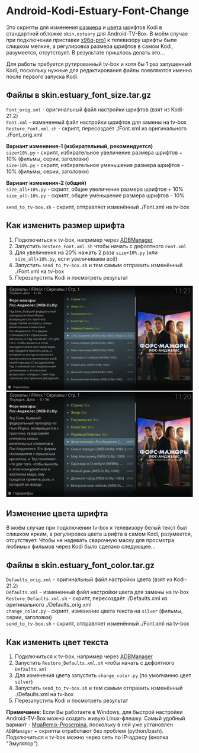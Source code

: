 # Android-Kodi-Estuary-Font-Change

Это скрипты для изменения [размера](https://github.com/AKotov-dev/Android-Kodi-Estuary-Font-Change/raw/refs/heads/main/skin.estuary_font_color.tar.gz) и [цвета](https://github.com/AKotov-dev/Android-Kodi-Estuary-Font-Change/raw/refs/heads/main/skin.estuary_font_color.tar.gz) шрифтов Kodi в стандартной обложке `skin.estuary` для Android-TV-Box. В моём случае при подключении приставки [x96q-pro1](https://slimboxtv.ru/x96q/) к телевизору шрифты были слишком мелкие, а регулировка размера шрифтов в самом Kodi, разумеется, отсутствует. В результате пришлось делать это...

Для работы требуется рутированный tv-box и хотя бы 1 раз запущенный Kodi, поскольку нужные для редактирования файлы появляются именно после первого запуска Kodi.

Файлы в skin.estuary_font_size.tar.gz
--
`Font_orig.xml` - оригинальный файл настройки шрифтов (взят из Kodi-21.2)  
`Font.xml` - измененный файл настройки шрифтов для замены на tv-box  
`Restore_Font.xml.sh` - скрипт, переcoздаёт ./Font.xml из оригинального ./Font_orig.xml  

**Вариант изменения-1 (избирательный, рекомендуется)**  
`size+10%.py` - скрипт, избирательное увеличение размера шрифтов + 10% (фильмы, серии, заголовки)  
`size-10%.py` - скрипт, избирательное уменьшение размера шрифтов - 10% (фильмы, серии, заголовки)  

**Вариант изменения-2 (общий)**  
`size_all+10%.py` - скрипт, общее увеличение размера шрифтов + 10%  
`size_all-10%.py` - скрипт, общее уменьшение размера шрифтов - 10%  

`send_to_tv-box.sh` - скрипт, отправляет изменённый ./Font.xml на tv-box

Как изменить размер шрифта
--
1. Подключиться к tv-box, например через [ADBManager](https://github.com/AKotov-dev/adbmanager)
2. Запустить `Restore_Font.xml.sh` чтобы начать с дефолтного `Font.xml`
3. Для увеличения на 20% нажать 2 раза `size+10%.py` (или `size_all+10%.py`, если увеличиваем всё)
4. Запустить `send_to_tv-box.sh` и тем самым отправить изменённый ./Font.xml на tv-box
5. Перезапустить Kodi и посмотреть результат

![](https://github.com/AKotov-dev/Android-Kodi-Estuary-Font-Change/blob/main/screenshots/screenshot1.png)
![](https://github.com/AKotov-dev/Android-Kodi-Estuary-Font-Change/blob/main/screenshots/screenshot2.png)

Изменение цвета шрифта
--
В моём случае при подключении tv-box к телевизору белый текст был слишком ярким, а регулировка цвета шрифта в самом Kodi, разумеется, отсутствует. Чтобы не надевать сварочную маску для просмотра любимых фильмов через Kodi было сделано следующее...

Файлы в skin.estuary_font_color.tar.gz
--
`Defaults_orig.xml` - оригинальный файл настройки цвета (взят из Kodi-21.2)  
`Defaults.xml` - измененный файл настройки цвета для замены на tv-box  
`Restore_Defaults.xml.sh` - скрипт, переcoздаёт ./Defaults.xml из оригинального ./Defaults_orig.xml  
`change_color.py` - скрипт, изменение цвета текста на `silver` (фильмы, серии, заголовки)  
`send_to_tv-box.sh` - скрипт, отправляет изменённый ./Font.xml на tv-box  

Как изменить цвет текста
--
1. Подключиться к tv-box, например через [ADBManager](https://github.com/AKotov-dev/adbmanager)
2. Запустить `Restore_Defaults.xml.sh` чтобы начать с дефолтного `Defaults.xml`
3. Для изменения цвета запустить `change_color.py` (по умолчанию цвет `silver`)
4. Запустить `send_to_tv-box.sh` и тем самым отправить изменённый ./Defaults.xml на tv-box
5. Перезапустить Kodi и посмотреть результат

**Примечание:** Если Вы работаете в Windows, для быстрой настройки Android-TV-Box можно создать живую Linux-флешку. Самый удобный вариант - [MgaRemix-Proserpina](https://github.com/AKotov-dev/MgaRemix-Proserpina), поскольку в ней уже установлен `ADBManager` + скрипты отработают без проблем (python/bash). Подключиться к tv-box можно через сеть по IP-адресу (кнопка "Эмулятор").

